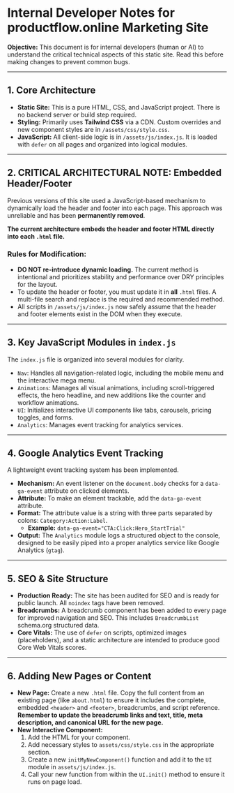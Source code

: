 # Internal Developer Notes for productflow.online Marketing Site

**Objective:** This document is for internal developers (human or AI) to understand the critical technical aspects of this static site. Read this before making changes to prevent common bugs.

---

## 1. Core Architecture

-   **Static Site:** This is a pure HTML, CSS, and JavaScript project. There is no backend server or build step required.
-   **Styling:** Primarily uses **Tailwind CSS** via a CDN. Custom overrides and new component styles are in `/assets/css/style.css`.
-   **JavaScript:** All client-side logic is in `/assets/js/index.js`. It is loaded with `defer` on all pages and organized into logical modules.

---

## 2. CRITICAL ARCHITECTURAL NOTE: Embedded Header/Footer

Previous versions of this site used a JavaScript-based mechanism to dynamically load the header and footer into each page. This approach was unreliable and has been **permanently removed**.

**The current architecture embeds the header and footer HTML directly into each `.html` file.**

### **Rules for Modification:**

-   **DO NOT re-introduce dynamic loading.** The current method is intentional and prioritizes stability and performance over DRY principles for the layout.
-   To update the header or footer, you must update it in **all** `.html` files. A multi-file search and replace is the required and recommended method.
-   All scripts in `/assets/js/index.js` now safely assume that the header and footer elements exist in the DOM when they execute.

---

## 3. Key JavaScript Modules in `index.js`

The `index.js` file is organized into several modules for clarity.

-   `Nav`: Handles all navigation-related logic, including the mobile menu and the interactive mega menu.
-   `Animations`: Manages all visual animations, including scroll-triggered effects, the hero headline, and new additions like the counter and workflow animations.
-   `UI`: Initializes interactive UI components like tabs, carousels, pricing toggles, and forms.
-   `Analytics`: Manages event tracking for analytics services.

---

## 4. Google Analytics Event Tracking

A lightweight event tracking system has been implemented.

-   **Mechanism:** An event listener on the `document.body` checks for a `data-ga-event` attribute on clicked elements.
-   **Attribute:** To make an element trackable, add the `data-ga-event` attribute.
-   **Format:** The attribute value is a string with three parts separated by colons: `Category:Action:Label`.
    -   **Example:** `data-ga-event="CTA:Click:Hero_StartTrial"`
-   **Output:** The `Analytics` module logs a structured object to the console, designed to be easily piped into a proper analytics service like Google Analytics (`gtag`).

---

## 5. SEO & Site Structure

-   **Production Ready:** The site has been audited for SEO and is ready for public launch. All `noindex` tags have been removed.
-   **Breadcrumbs:** A breadcrumb component has been added to every page for improved navigation and SEO. This includes `BreadcrumbList` schema.org structured data.
-   **Core Vitals:** The use of `defer` on scripts, optimized images (placeholders), and a static architecture are intended to produce good Core Web Vitals scores.

---

## 6. Adding New Pages or Content

-   **New Page:** Create a new `.html` file. Copy the full content from an existing page (like `about.html`) to ensure it includes the complete, embedded `<header>` and `<footer>`, breadcrumbs, and script reference. **Remember to update the breadcrumb links and text, title, meta description, and canonical URL for the new page.**
-   **New Interactive Component:**
    1.  Add the HTML for your component.
    2.  Add necessary styles to `assets/css/style.css` in the appropriate section.
    3.  Create a new `initMyNewComponent()` function and add it to the `UI` module in `assets/js/index.js`.
    4.  Call your new function from within the `UI.init()` method to ensure it runs on page load.